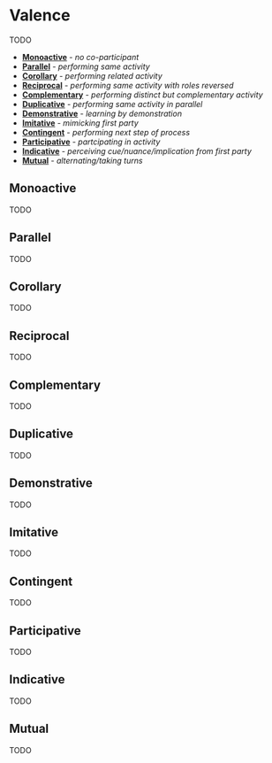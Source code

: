 # Valence

TODO

- [**Monoactive**](#monoactive) - _no co-participant_
- [**Parallel**](#parallel) - _performing same activity_
- [**Corollary**](#corollary) - _performing related activity_
- [**Reciprocal**](#reciprocal) - _performing same activity with roles reversed_
- [**Complementary**](#complementary) - _performing distinct but complementary activity_
- [**Duplicative**](#duplicative) - _performing same activity in parallel_
- [**Demonstrative**](#demonstrative) - _learning by demonstration_
- [**Imitative**](#imitative) - _mimicking first party_
- [**Contingent**](#contingent) - _performing next step of process_
- [**Participative**](#participative) - _partcipating in activity_
- [**Indicative**](#indicative) - _perceiving cue/nuance/implication from first party_
- [**Mutual**](#mutual) - _alternating/taking turns_
## Monoactive

TODO

## Parallel

TODO

## Corollary

TODO

## Reciprocal

TODO

## Complementary

TODO

## Duplicative

TODO

## Demonstrative

TODO

## Imitative

TODO

## Contingent

TODO

## Participative

TODO

## Indicative

TODO

## Mutual

TODO

